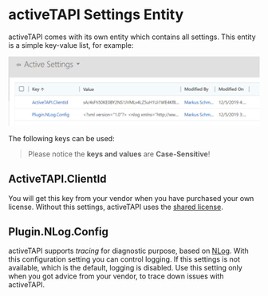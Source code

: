 # activeTAPI Settings Entity

activeTAPI comes with its own entity which contains all settings. This entity is a simple key-value list, for example:

![image-20191217151534194](settingEntity.assets/image-20191217151534194.png)

The following keys can be used:

> Please  notice the **keys and values** are **Case-Sensitive**!

## ActiveTAPI.ClientId

You will get this key from your vendor when you have purchased your own license. Without this settings, activeTAPI uses the [shared license](http://activetapi.net/licensing/sharedlicense/?target=_blank).

## Plugin.NLog.Config

activeTAPI supports *tracing* for diagnostic purpose, based on [NLog](https://nlog-project.org/). With this configuration setting you can control logging. If this settings is not available, which is the default, logging is disabled. Use this setting only when you got advice from your vendor, to trace down issues with activeTAPI.
